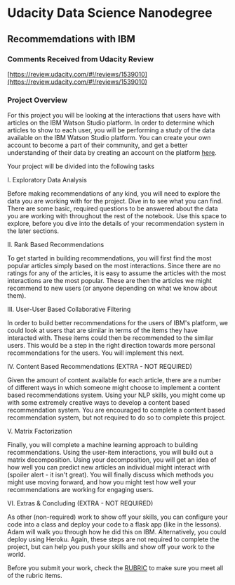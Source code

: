 # Udacity Data Science Nanodegree
## Recommemdations with IBM
### Comments Received from Udacity Review
 [https://review.udacity.com/#!/reviews/1539010](https://review.udacity.com/#!/reviews/1539010)
### Project Overview
For this project you will be looking at the interactions that users have with articles on the IBM Watson Studio platform. In order to determine which articles to show to each user, you will be performing a study of the data available on the IBM Watson Studio platform. You can create your own account to become a part of their community, and get a better understanding of their data by creating an account on the platform [here](https://dataplatform.cloud.ibm.com/).

Your project will be divided into the following tasks

I. Exploratory Data Analysis

Before making recommendations of any kind, you will need to explore the data you are working with for the project. Dive in to see what you can find. There are some basic, required questions to be answered about the data you are working with throughout the rest of the notebook. Use this space to explore, before you dive into the details of your recommendation system in the later sections.

II. Rank Based Recommendations

To get started in building recommendations, you will first find the most popular articles simply based on the most interactions. Since there are no ratings for any of the articles, it is easy to assume the articles with the most interactions are the most popular. These are then the articles we might recommend to new users (or anyone depending on what we know about them).

III. User-User Based Collaborative Filtering

In order to build better recommendations for the users of IBM's platform, we could look at users that are similar in terms of the items they have interacted with. These items could then be recommended to the similar users. This would be a step in the right direction towards more personal recommendations for the users. You will implement this next.

IV. Content Based Recommendations (EXTRA - NOT REQUIRED)

Given the amount of content available for each article, there are a number of different ways in which someone might choose to implement a content based recommendations system. Using your NLP skills, you might come up with some extremely creative ways to develop a content based recommendation system. You are encouraged to complete a content based recommendation system, but not required to do so to complete this project.

V. Matrix Factorization

Finally, you will complete a machine learning approach to building recommendations. Using the user-item interactions, you will build out a matrix decomposition. Using your decomposition, you will get an idea of how well you can predict new articles an individual might interact with (spoiler alert - it isn't great). You will finally discuss which methods you might use moving forward, and how you might test how well your recommendations are working for engaging users.

VI. Extras & Concluding (EXTRA - NOT REQUIRED)

As other (non-required) work to show off your skills, you can configure your code into a class and deploy your code to a flask app (like in the lessons). Adam will walk you through how he did this on IBM. Alternatively, you could deploy using Heroku. Again, these steps are not required to complete the project, but can help you push your skills and show off your work to the world.

Before you submit your work, check the [RUBRIC](https://review.udacity.com/#!/rubrics/2322/view) to make sure you meet all of the rubric items.



